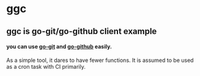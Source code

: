 # ggc
## ggc is go-git/go-github client example

#### you can use [go-git](https://github.com/go-git/go-git) and [go-github](https://github.com/google/go-github) easily.

As a simple tool, it dares to have fewer functions.
It is assumed to be used as a cron task with CI primarily.
